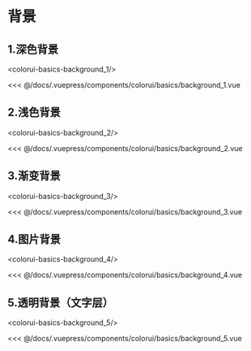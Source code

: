 # 背景

## 1.深色背景

<baseComponent-codeBox
  title=""
  description=""
  onlineLink="">
  <colorui-basics-background_1/>
  <!-- 这里直接设置 引入的展示代码 ；注意引入代码一定不能缩进！！！否则不能生效！-->
  <highlight-code slot="codeText" lang="vue">
<<< @/docs/.vuepress/components/colorui/basics/background_1.vue
  </highlight-code>
</baseComponent-codeBox>


## 2.浅色背景

<baseComponent-codeBox
  title=""
  description=""
  onlineLink="">
  <colorui-basics-background_2/>
  <!-- 这里直接设置 引入的展示代码 ；注意引入代码一定不能缩进！！！否则不能生效！-->
  <highlight-code slot="codeText" lang="vue">
<<< @/docs/.vuepress/components/colorui/basics/background_2.vue
  </highlight-code>
</baseComponent-codeBox>

## 3.渐变背景

<baseComponent-codeBox
  title=""
  description=""
  onlineLink="">
  <colorui-basics-background_3/>
  <!-- 这里直接设置 引入的展示代码 ；注意引入代码一定不能缩进！！！否则不能生效！-->
  <highlight-code slot="codeText" lang="vue">
<<< @/docs/.vuepress/components/colorui/basics/background_3.vue
  </highlight-code>
</baseComponent-codeBox>

## 4.图片背景

<baseComponent-codeBox
  title=""
  description=""
  onlineLink="">
  <colorui-basics-background_4/>
  <!-- 这里直接设置 引入的展示代码 ；注意引入代码一定不能缩进！！！否则不能生效！-->
  <highlight-code slot="codeText" lang="vue">
<<< @/docs/.vuepress/components/colorui/basics/background_4.vue
  </highlight-code>
</baseComponent-codeBox>

## 5.透明背景（文字层）

<baseComponent-codeBox
  title=""
  description=""
  onlineLink="">
  <colorui-basics-background_5/>
  <!-- 这里直接设置 引入的展示代码 ；注意引入代码一定不能缩进！！！否则不能生效！-->
  <highlight-code slot="codeText" lang="vue">
<<< @/docs/.vuepress/components/colorui/basics/background_5.vue
  </highlight-code>
</baseComponent-codeBox>